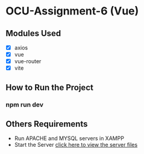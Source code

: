 # OCU-Assignment-6 (Vue)

## Modules Used
- [x] axios
- [x] vue
- [x] vue-router
- [x] vite

## How to Run the Project
### npm run dev

## Others Requirements
- Run APACHE and MYSQL servers in XAMPP
- Start the Server [click here to view the server files](https://github.com/1722101709/OCU-Assignment-5)
